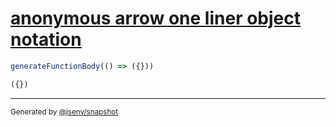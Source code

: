 # [anonymous arrow one liner object notation](../../function_parser.test.js#L27)

```js
generateFunctionBody(() => ({}))
```

```js
({})
```

---

<sub>
  Generated by <a href="https://github.com/jsenv/core/tree/main/packages/independent/snapshot">@jsenv/snapshot</a>
</sub>

